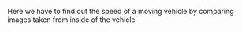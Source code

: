 Here we have to find out the speed of a moving vehicle by comparing images taken from inside of the vehicle